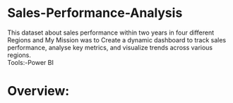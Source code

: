 # Sales-Performance-Analysis
This dataset about sales performance within two years in four different Regions and My Mission was to Create a dynamic dashboard to track sales performance, analyse key metrics, and visualize trends across various regions.
<br>
Tools:-Power BI
<BR>
# Overview:
